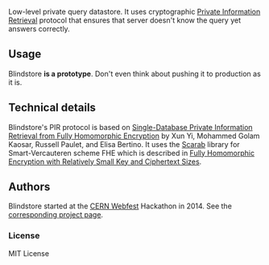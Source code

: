 
Low-level private query datastore. It uses cryptographic [Private Information Retrieval](http://www.cs.ut.ee/~lipmaa/crypto/link/protocols/oblivious.php) protocol that ensures that server doesn't know the query yet answers correctly.


## Usage


Blindstore __is a prototype__. Don't even think about pushing it to production as it is.


## Technical details


Blindstore's PIR protocol is based on [Single-Database Private Information Retrieval
from Fully Homomorphic Encryption](http://ieeexplore.ieee.org/xpl/articleDetails.jsp?arnumber=6189348)
by Xun Yi, Mohammed Golam Kaosar, Russell Paulet, and Elisa Bertino.
It uses the [Scarab](https://hcrypt.com/scarab-library/) library for 
Smart-Vercauteren scheme FHE which is described in [Fully Homomorphic Encryption with Relatively Small Key and Ciphertext Sizes](http://dl.acm.org/citation.cfm?id=2163650).


## Authors


Blindstore started at the [CERN Webfest](http://webfest.web.cern.ch/) Hackathon in 2014. See the [corresponding project page](http://webfest.web.cern.ch/content/private-query-database).


### License

MIT License

